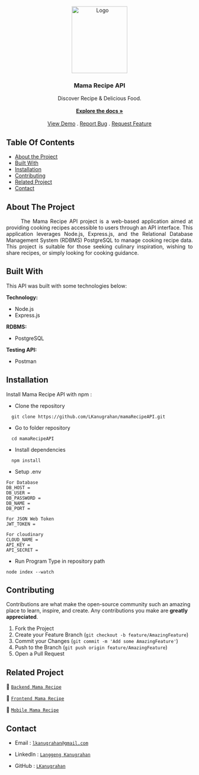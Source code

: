 <br/>
<p align="center">
  <a href="https://github.com/LKanugrahan/mamaRecipeAPI">
    <img src="https://i.postimg.cc/JnsbMGwj/mamarecipe-logo.png" alt="Logo" width="150" height="180">
  </a>

  <h3 align="center">Mama Recipe API</h3>

  <p align="center">
    Discover Recipe & Delicious Food.
    <br/>
    <br/>
    <a href="https://github.com/LKanugrahan/mamaRecipeAPI"><strong>Explore the docs »</strong></a>
    <br/>
    <br/>
    <a href="https://github.com/LKanugrahan/mamaRecipeAPI">View Demo</a>
    .
    <a href="https://github.com/LKanugrahan/mamaRecipeAPI/issues">Report Bug</a>
    .
    <a href="https://github.com/LKanugrahan/mamaRecipeAPI/issues">Request Feature</a>
  </p>
</p>

## Table Of Contents

* [About the Project](#about-the-project)
* [Built With](#built-with)
* [Installation](#installation)
* [Contributing](#contributing)
* [Related Project](#related-project)
* [Contact](#contact)

## About The Project

<p align="justify">
&nbsp;&nbsp;&nbsp;&nbsp;&nbsp;&nbsp;The Mama Recipe API project is a web-based application aimed at providing cooking recipes accessible to users through an API interface. This application leverages Node.js, Express.js, and the Relational Database Management System (RDBMS) PostgreSQL to manage cooking recipe data. This project is suitable for those seeking culinary inspiration, wishing to share recipes, or simply looking for cooking guidance.</p>

## Built With

This API was built with some technologies below:

**Technology:**
- Node.js
- Express.js

**RDBMS:**
- PostgreSQL

**Testing API:**
- Postman

## Installation

Install Mama Recipe API with npm :

- Clone the repository

```
  git clone https://github.com/LKanugrahan/mamaRecipeAPI.git
```

- Go to folder repository

```
  cd mamaRecipeAPI
```

- Install dependencies

```
  npm install
```

- Setup .env
```
For Database
DB_HOST =
DB_USER =
DB_PASSWORD =
DB_NAME =
DB_PORT =

For JSON Web Token
JWT_TOKEN =

For cloudinary
CLOUD_NAME =
API_KEY =
API_SECRET =
```

- Run Program
  Type in repository path
```
node index --watch
```

## Contributing

Contributions are what make the open-source community such an amazing place to learn, inspire, and create. Any contributions you make are **greatly appreciated**.

1. Fork the Project
2. Create your Feature Branch (`git checkout -b feature/AmazingFeature`)
3. Commit your Changes (`git commit -m 'Add some AmazingFeature'`)
4. Push to the Branch (`git push origin feature/AmazingFeature`)
5. Open a Pull Request
    
## Related Project

:rocket: [`Backend Mama Recipe`](https://github.com/LKanugrahan/mamaRecipeAPI)

:rocket: [`Frontend Mama Recipe`](https://github.com/LKanugrahan/Fe-project)

:rocket: [`Mobile Mama Recipe`](https://github.com/LKanugrahan/mobileproject)


## Contact

- Email : [`lkanugrahan@gmail.com`](mailto:lkanugrahan@gmail.com)

- LinkedIn : [`Langgeng Kanugrahan`](https://www.linkedin.com/in/langgeng-kanugrahan/)

- GitHub : [`LKanugrahan`](https://github.com/LKanugrahan)
